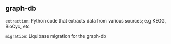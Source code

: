 ## graph-db

`extraction`: Python code that extracts data from various sources; e.g KEGG, BioCyc, etc

`migration`: Liquibase migration for the graph-db
